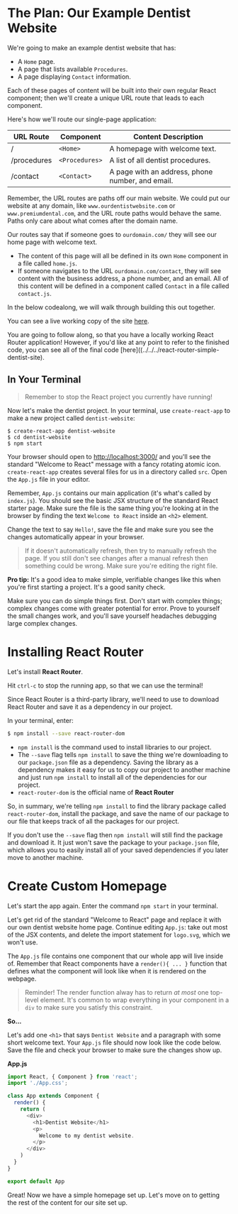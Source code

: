 
# The Plan: Our Example Dentist Website
We're going to make an example dentist website that has:
- A `Home` page.
- A page that lists available `Procedures`.
- A page displaying `Contact` information.

Each of these pages of content will be built into their own regular React component; then we'll create a unique URL route that leads to each component.

Here's how we'll route our single-page application:

| **URL Route**  | **Component**  | **Content Description**                          |
|----------------|----------------|--------------------------------------------------|
| /              | `<Home>`       | A homepage with welcome text.                    |
| /procedures    | `<Procedures>` | A list of all dentist procedures.                |
| /contact       | `<Contact>`    | A page with an address, phone number, and email. |

Remember, the URL routes are paths off our main website. We could put our
website at any domain, like `www.ourdentistwebsite.com` or
`www.premiumdental.com`, and the URL route paths would behave the same. Paths
only care about what comes after the domain name.

Our routes say that if someone goes to `ourdomain.com/` they will see our home page with welcome text.
- The content of this page will all be defined in its own `Home` component in a file called `home.js`.
- If someone navigates to the URL `ourdomain.com/contact`, they will see content with the business address, a phone number, and an email. All of this content will be defined in a component called `Contact` in a file called `contact.js`.

In the below codealong, we will walk through building this out together.

You can see a live working copy of the site [here](https://react-router-dentist.herokuapp.com/).

You are going to follow along, so that you have a locally working React Router application! However, if you'd like at any point to refer to the finished code, you can see all of the final code [here]((../../../react-router-simple-dentist-site).

## In Your Terminal

> Remember to stop the React project you currently have running!

Now let's make the dentist project. In your terminal, use `create-react-app` to make a new project called `dentist-website`:

```
$ create-react-app dentist-website
$ cd dentist-website
$ npm start
```

Your browser should open to <http://localhost:3000/> and you'll see the standard
"Welcome to React" message with a fancy rotating atomic icon. `create-react-app`
creates several files for us in a directory called `src`. Open the `App.js`
file in your editor.

Remember, `App.js` contains our main application (it's what's called by `index.js`). You should see the basic JSX structure
of the standard React starter page. Make sure the file is the same thing you're
looking at in the browser by finding the text `Welcome to React` inside an
`<h2>` element.

Change the text to say `Hello!`, save the file and make sure
you see the changes automatically appear in your browser.

> If it doesn't automatically refresh, then try to manually
  refresh the page. If you still don't see changes after a manual refresh then  something could be wrong. Make sure you're editing the right file.

**Pro tip:** It's a good idea to make simple, verifiable changes like this when you're first starting a project. It's a good sanity check.

Make sure you can do simple things first. Don't start with complex things; complex changes come with greater potential for error. Prove to yourself the small changes work, and you'll save yourself headaches debugging large complex changes.


# Installing React Router
Let's install **React Router**.

Hit `ctrl-c` to stop the running app, so that we can use the terminal!

Since React Router is a third-party library, we'll need to use to download React Router and save it as
a dependency in our project.

In your terminal, enter:

```sh
$ npm install --save react-router-dom
```

* `npm install` is the command used to install libraries to our project.
* The `--save` flag tells `npm install` to save the thing we're downloading to
  our `package.json` file as a dependency. Saving the library as a dependency
  makes it easy for us to copy our project to another machine and just run
  `npm install` to install all of the dependencies for our project.
* `react-router-dom` is the official name of **React Router**

So, in summary, we're telling `npm install` to find the library package called
`react-router-dom`, install the package, and save the name of our package to our
file that keeps track of all the packages for our project.

If you don't use the `--save` flag then `npm install` will still find the
package and download it. It just won't save the package to your `package.json`
file, which allows you to easily install all of your saved dependencies if you later move to another machine.

# Create Custom Homepage

Let's start the app again. Enter the command `npm start` in your terminal.

Let's get rid of the standard "Welcome to React" page and replace it with our
own dentist website home page. Continue editing `App.js`: take out most of the JSX contents, and delete the import statement for `logo.svg`, which we won't use.

The `App.js` file contains one component that our whole app will live inside
of. Remember that React components have a `render(){ ... }` function that
defines what the component will look like when it is rendered on the webpage.

> Reminder! The render function alway has to return *at most* one top-level element. It's common to wrap everything in your component in a `div` to make sure you
  satisfy this constraint.

**So...**

Let's add one `<h1>` that says `Dentist Website` and a paragraph with some short welcome text. Your `App.js` file should now look like the code below. Save the file and check your browser to make sure the changes show up.

**App.js**
```js
import React, { Component } from 'react';
import './App.css';

class App extends Component {
  render() {
    return (
      <div>
        <h1>Dentist Website</h1>
        <p>
          Welcome to my dentist website.
        </p>
      </div>
    )
  }
}

export default App
```

Great! Now we have a simple homepage set up. Let's move on to getting the rest
of the content for our site set up.
